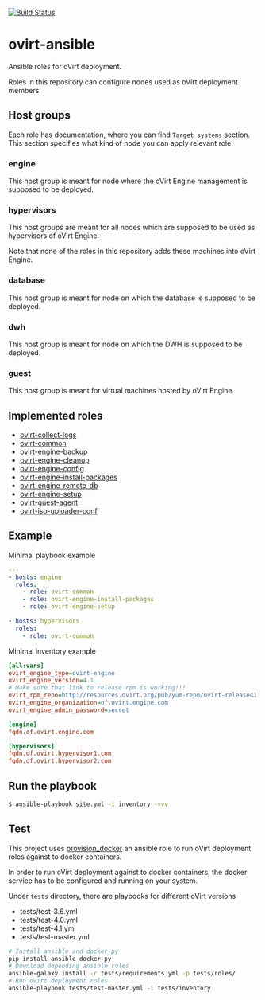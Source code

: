 [![Build Status][travisimg]][travis]

# ovirt-ansible

Ansible roles for oVirt deployment.

Roles in this repository can configure nodes used as oVirt deployment members.

## Host groups

Each role has documentation, where you can find ``Target systems`` section.
This section specifies what kind of node you can apply relevant role.

### engine

This host group is meant for node where the oVirt Engine management is supposed
to be deployed.

### hypervisors

This host groups are meant for all nodes which are supposed to be used as
hypervisors of oVirt Engine.

Note that none of the roles in this repository adds these machines into
oVirt Engine.

### database

This host group is meant for node on which the database is supposed to be
deployed.

### dwh

This host group is meant for node on which the DWH is supposed to be deployed.

### guest

This host group is meant for virtual machines hosted by oVirt Engine.

## Implemented roles

* [ovirt-collect-logs]
* [ovirt-common]
* [ovirt-engine-backup]
* [ovirt-engine-cleanup]
* [ovirt-engine-config]
* [ovirt-engine-install-packages]
* [ovirt-engine-remote-db]
* [ovirt-engine-setup]
* [ovirt-guest-agent]
* [ovirt-iso-uploader-conf]

## Example

Minimal playbook example

```yaml
---
- hosts: engine
  roles:
    - role: ovirt-common
    - role: ovirt-engine-install-packages
    - role: ovirt-engine-setup

- hosts: hypervisors
  roles:
    - role: ovirt-common
```

Minimal inventory example

```ini
[all:vars]
ovirt_engine_type=ovirt-engine
ovirt_engine_version=4.1
# Make sure that link to release rpm is working!!!
ovirt_rpm_repo=http://resources.ovirt.org/pub/yum-repo/ovirt-release41.rpm
ovirt_engine_organization=of.ovirt.engine.com
ovirt_engine_admin_password=secret

[engine]
fqdn.of.ovirt.engine.com

[hypervisors]
fqdn.of.ovirt.hypervisor1.com
fqdn.of.ovirt.hypervisor2.com
```

## Run the playbook

```bash
$ ansible-playbook site.yml -i inventory -vvv
```

## Test

This project uses [provision_docker] an ansible role to run oVirt deployment
roles against to docker containers.

In order to run oVirt deployment against to docker containers, the docker
service has to be configured and running on your system.

Under ``tests`` directory, there are playbooks for different oVirt versions

* tests/test-3.6.yml
* tests/test-4.0.yml
* tests/test-4.1.yml
* tests/test-master.yml

```sh
# Install ansible and docker-py
pip install ansible docker-py
# Download depending ansible roles
ansible-galaxy install -r tests/requirements.yml -p tests/roles/
# Run oVirt deployment roles
ansible-playbook tests/test-master.yml -i tests/inventory
```

[travisimg]: https://travis-ci.org/rhevm-qe-automation/ovirt-ansible.svg?branch=master
[travis]: https://travis-ci.org/rhevm-qe-automation/ovirt-ansible
[ovirt-collect-logs]: https://github.com/rhevm-qe-automation/ovirt-ansible/blob/master/roles/ovirt-collect-logs/README.md
[ovirt-common]: https://github.com/rhevm-qe-automation/ovirt-ansible/blob/master/roles/ovirt-common/README.md
[ovirt-engine-backup]: https://github.com/rhevm-qe-automation/ovirt-ansible/blob/master/roles/ovirt-engine-backup/README.md
[ovirt-engine-cleanup]: https://github.com/rhevm-qe-automation/ovirt-ansible/blob/master/roles/ovirt-engine-cleanup/README.md
[ovirt-engine-config]: https://github.com/rhevm-qe-automation/ovirt-ansible/blob/master/roles/ovirt-engine-config/README.md
[ovirt-engine-install-packages]: https://github.com/rhevm-qe-automation/ovirt-ansible/blob/master/roles/ovirt-engine-install-packages/README.md
[ovirt-engine-remote-db]: https://github.com/rhevm-qe-automation/ovirt-ansible/blob/master/roles/ovirt-engine-remote-db/README.md
[ovirt-engine-setup]: https://github.com/rhevm-qe-automation/ovirt-ansible/blob/master/roles/ovirt-engine-setup/README.md
[ovirt-guest-agent]: https://github.com/rhevm-qe-automation/ovirt-ansible/blob/master/roles/ovirt-guest-agent/README.md
[provision_docker]: https://github.com/chrismeyersfsu/provision_docker/
[ovirt-iso-uploader-conf]: https://github.com/rhevm-qe-automation/ovirt-ansible/blob/master/roles/ovirt-iso-uploader-conf/README.md
